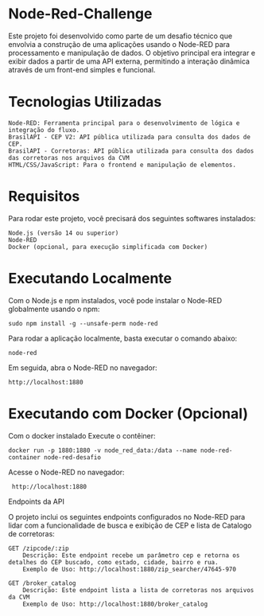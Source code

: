 # Node-Red-Challenge

Este projeto foi desenvolvido como parte de um desafio técnico que envolvia a construção de uma aplicações usando o Node-RED para processamento e manipulação de dados. O objetivo principal era integrar e exibir dados a partir de uma API externa, permitindo a interação dinâmica através de um front-end simples e funcional.


# Tecnologias Utilizadas

    Node-RED: Ferramenta principal para o desenvolvimento de lógica e integração do fluxo.
    BrasilAPI - CEP V2: API pública utilizada para consulta dos dados de CEP.
    BrasilAPI - Corretoras: API pública utilizada para consulta dos dados das corretoras nos arquivos da CVM
    HTML/CSS/JavaScript: Para o frontend e manipulação de elementos.

# Requisitos

Para rodar este projeto, você precisará dos seguintes softwares instalados:

    Node.js (versão 14 ou superior)
    Node-RED
    Docker (opcional, para execução simplificada com Docker)
    

# Executando Localmente


Com o Node.js e npm instalados, você pode instalar o Node-RED globalmente usando o npm:

    sudo npm install -g --unsafe-perm node-red

Para rodar a aplicação localmente, basta executar o comando abaixo:

    node-red


Em seguida, abra o Node-RED no navegador:

    http://localhost:1880





# Executando com Docker (Opcional)

Com o docker instalado Execute o contêiner:

    docker run -p 1880:1880 -v node_red_data:/data --name node-red-container node-red-desafio

Acesse o Node-RED no navegador: 

     http://localhost:1880


Endpoints da API

O projeto inclui os seguintes endpoints configurados no Node-RED para lidar com a funcionalidade de busca e exibição de CEP e lista de Catalogo de corretoras:

    GET /zipcode/:zip 
        Descrição: Este endpoint recebe um parâmetro cep e retorna os detalhes do CEP buscado, como estado, cidade, bairro e rua.
        Exemplo de Uso: http://localhost:1880/zip_searcher/47645-970    
   
    GET /broker_catalog
        Descrição: Este endpoint lista a lista de corretoras nos arquivos da CVM
        Exemplo de Uso: http://localhost:1880/broker_catalog
